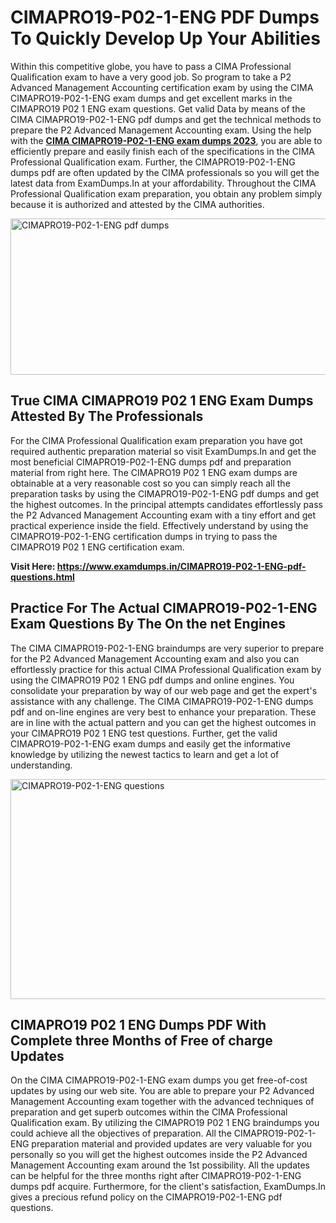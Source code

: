 <h1><strong>CIMAPRO19-P02-1-ENG PDF Dumps To Quickly Develop Up Your Abilities</strong></h1>
<p>Within this competitive globe, you have to pass a CIMA Professional Qualification exam to have a very good job. So program to take a P2 Advanced Management Accounting certification exam by using the CIMA CIMAPRO19-P02-1-ENG exam dumps and get excellent marks in the CIMAPRO19 P02 1 ENG exam questions. Get valid Data by means of the CIMA CIMAPRO19-P02-1-ENG pdf dumps and get the technical methods to prepare the P2 Advanced Management Accounting exam. Using the help with the <strong><a href="https://www.examdumps.in/CIMAPRO19-P02-1-ENG-pdf-questions.html">CIMA CIMAPRO19-P02-1-ENG exam dumps 2023</a></strong>, you are able to efficiently prepare and easily finish each of the specifications in the CIMA Professional Qualification exam. Further, the CIMAPRO19-P02-1-ENG dumps pdf are often updated by the CIMA professionals so you will get the latest data from ExamDumps.In at your affordability. Throughout the CIMA Professional Qualification exam preparation, you obtain any problem simply because it is authorized and attested by the CIMA authorities.</p>
<p><img src="https://i.ibb.co/zxJwW90/Copy-of-Online-Classes-Twitter-header-post-Made-with-Poster-My-Wall-1.png" alt="CIMAPRO19-P02-1-ENG pdf dumps" width="750" height="250" /></p>
<h2><strong>True CIMA CIMAPRO19 P02 1 ENG Exam Dumps Attested By The Professionals</strong></h2>
<p>For the CIMA Professional Qualification exam preparation you have got required authentic preparation material so visit ExamDumps.In and get the most beneficial CIMAPRO19-P02-1-ENG dumps pdf and preparation material from right here. The CIMAPRO19 P02 1 ENG exam dumps are obtainable at a very reasonable cost so you can simply reach all the preparation tasks by using the CIMAPRO19-P02-1-ENG pdf dumps and get the highest outcomes. In the principal attempts candidates effortlessly pass the P2 Advanced Management Accounting exam with a tiny effort and get practical experience inside the field. Effectively understand by using the CIMAPRO19-P02-1-ENG certification dumps in trying to pass the CIMAPRO19 P02 1 ENG certification exam.</p>
<p><strong>Visit Here:&nbsp;<a href="https://www.examdumps.in/CIMAPRO19-P02-1-ENG-pdf-questions.html">https://www.examdumps.in/CIMAPRO19-P02-1-ENG-pdf-questions.html</a></strong></p>
<h2><strong>Practice For The Actual CIMAPRO19-P02-1-ENG Exam Questions By The On the net Engines</strong></h2>
<p>The CIMA CIMAPRO19-P02-1-ENG braindumps are very superior to prepare for the P2 Advanced Management Accounting exam and also you can effortlessly practice for this actual CIMA Professional Qualification exam by using the CIMAPRO19 P02 1 ENG pdf dumps and online engines. You consolidate your preparation by way of our web page and get the expert's assistance with any challenge. The CIMA CIMAPRO19-P02-1-ENG dumps pdf and on-line engines are very best to enhance your preparation. These are in line with the actual pattern and you can get the highest outcomes in your CIMAPRO19 P02 1 ENG test questions. Further, get the valid CIMAPRO19-P02-1-ENG exam dumps and easily get the informative knowledge by utilizing the newest tactics to learn and get a lot of understanding.</p>
<p><a href="https://www.examdumps.in/CIMAPRO19-P02-1-ENG-pdf-questions.html"><img src="https://i.ibb.co/QkNtdwY/Copy-of-Zoom-Online-Classes-Facebook-Share-Po-Made-with-Poster-My-Wall-1.jpg" alt="CIMAPRO19-P02-1-ENG questions" width="670" height="352" /></a></p>
<h2><strong>CIMAPRO19 P02 1 ENG Dumps PDF With Complete three Months of Free of charge Updates</strong></h2>
<p>On the CIMA CIMAPRO19-P02-1-ENG exam dumps you get free-of-cost updates by using our web site. You are able to prepare your P2 Advanced Management Accounting exam together with the advanced techniques of preparation and get superb outcomes within the CIMA Professional Qualification exam. By utilizing the CIMAPRO19 P02 1 ENG braindumps you could achieve all the objectives of preparation. All the CIMAPRO19-P02-1-ENG preparation material and provided updates are very valuable for you personally so you will get the highest outcomes inside the P2 Advanced Management Accounting exam around the 1st possibility. All the updates can be helpful for the three months right after CIMAPRO19-P02-1-ENG dumps pdf acquire. Furthermore, for the client's satisfaction, ExamDumps.In gives a precious refund policy on the CIMAPRO19-P02-1-ENG pdf questions.</p>
